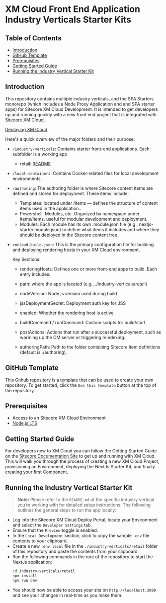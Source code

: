 # XM Cloud Front End Application Industry Verticals Starter Kits

## Table of Contents

- [Introduction](#introduction)
- [GitHub Template](#gitHub-template)
- [Prerequisites](#prerequisites)
- [Getting Started Guide](#getting-started-guide)
- [Running the Industry Vertical Starter Kit](#running-the-next.js-starter-kit)

## Introduction

This repository contains multiple industry verticals, and the SPA Starters monorepo (which includes a Node Proxy Application and and SPA starter apps) for Sitecore XM Cloud Development. It is intended to get developers up and running quickly with a new front end project that is integrated with Sitecore XM Cloud.

[Deploying XM Cloud](https://doc.sitecore.com/xmc/en/developers/xm-cloud/deploying-xm-cloud.html)

Here's a quick overview of the major folders and their purpose:

- `/industry-verticals`:
  Contains starter front-end applications. Each subfolder is a working app

  - retail: [README](https://github.com/Sitecore/Sitecore.Demo.XMCloud.IndustryVerticals.SiteTemplates/blob/main/industry-verticals/retail/README.md)

- `/local-containers`:
  Contains Docker-related files for local development environments.

- `/authoring`:
  The authoring folder is where Sitecore content items are defined and stored for deployment. These items include:

  - Templates: located under /items — defines the structure of content items used in the application..
  - Powershell, Modules, etc. Organized by namespace under items/items, useful for modular development and deployment.
  - Modules: Each module has its own .module.json file (e.g., nextjs-starter.module.json) to define what items it includes and where they should be deployed in the Sitecore content tree.

- `xmcloud.build.json`:
  This is the primary configuration file for building and deploying rendering hosts in your XM Cloud environment.

  Key Sections:

  - renderingHosts: Defines one or more front-end apps to build. Each entry includes:

  - path: where the app is located (e.g., ./industry-verticals/retail)

  - nodeVersion: Node.js version used during build

  - jssDeploymentSecret: Deployment auth key for JSS

  - enabled: Whether the rendering host is active

  - buildCommand / runCommand: Custom scripts for build/start

  - postActions: Actions that run after a successful deployment, such as warming up the CM server or triggering reindexing.

  - authoringPath: Path to the folder containing Sitecore item definitions (default is ./authoring).

## GitHub Template

This Github repository is a template that can be used to create your own repository. To get started, click the `Use this template` button at the top of the repository.

## Prerequisites

- Access to an Sitecore XM Cloud Environment
- [Node.js LTS](https://nodejs.org/en/)

## Getting Started Guide

For developers new to XM Cloud you can follow the Getting Started Guide on the [Sitecore Documentation Site](https://doc.sitecore.com/xmc) to get up and running with XM Cloud. This will walk you through the process of creating a new XM Cloud Project, provisioning an Environment, deploying the NextJs Starter Kit, and finally creating your first Component.

## Running the Industry Vertical Starter Kit

> **Note:** Please refer to the `README.md` of the specific industry vertical you’re working with for detailed setup instructions.
> The following outlines the general steps to run the app locally:

- Log into the Sitecore XM Cloud Deploy Portal, locate your Environment and select the `Developer Settings` tab.
- Ensure that the `Preview` toggle is enabled.
- In the `Local Development` section, click to copy the sample `.env` file contents to your clipboard.
- Create a new `.env.local` file in the `./industry-verticals/retail` folder of this repository and paste the contents from your clipboard.
- Run the following commands in the root of the repository to start the NextJs application:
  ```bash
  cd industry-verticals/retail
  npm install
  npm run dev
  ```
- You should now be able to access your site on `http://localhost:3000` and see your changes in real-time as you make them.
